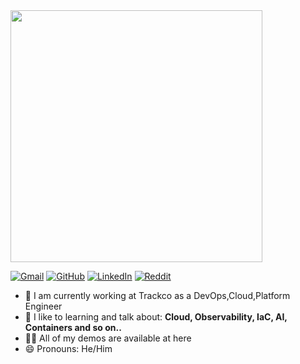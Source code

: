 <img src="https://github.com/user-attachments/assets/b3aad8af-9f60-42be-a37b-6faceda60afa" width="403" />

[![Gmail](https://img.shields.io/badge/Gmail-D14836?logo=gmail&logoColor=white)](mailto:asaphcaldeira@gmail.com) [![GitHub](https://img.shields.io/badge/GitHub-%23121011.svg?logo=github&logoColor=white)](https://github.com/asapcal) [![LinkedIn](https://img.shields.io/badge/LinkedIn-%230077B5.svg?logo=linkedin&logoColor=white)](https://linkedin.com/in/asaphcaldeira) [![Reddit](https://img.shields.io/badge/Reddit-%23FF4500.svg?logo=Reddit&logoColor=white)](https://reddit.com/user/Key-Bullfrog697)

- 🔭 I am currently working at Trackco as a DevOps,Cloud,Platform Engineer
- 🌱 I like to learning and talk about: **Cloud, Observability, IaC, AI, Containers and so on..**
- 👨‍💻 All of my demos are available at here
- 😄 Pronouns: He/Him
